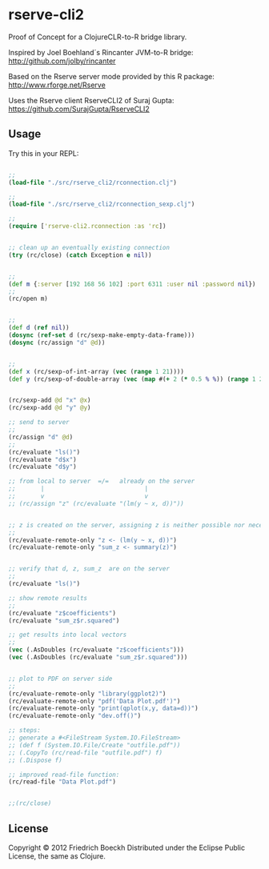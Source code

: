 # rserve-cli2

Proof of Concept for a ClojureCLR-to-R bridge library.

Inspired by Joel Boehland´s Rincanter JVM-to-R bridge:
http://github.com/jolby/rincanter

Based on the Rserve server mode provided by this R package:
http://www.rforge.net/Rserve

Uses the Rserve client RserveCLI2 of Suraj Gupta:
https://github.com/SurajGupta/RserveCLI2


## Usage

Try this in your REPL:

```clojure

;;
(load-file "./src/rserve_cli2/rconnection.clj")

;;
(load-file "./src/rserve_cli2/rconnection_sexp.clj")

;;
(require ['rserve-cli2.rconnection :as 'rc])


;; clean up an eventually existing connection
(try (rc/close) (catch Exception e nil))


;;
(def m {:server [192 168 56 102] :port 6311 :user nil :password nil})
;;
(rc/open m)


;;
(def d (ref nil))
(dosync (ref-set d (rc/sexp-make-empty-data-frame)))
(dosync (rc/assign "d" @d))


;;
(def x (rc/sexp-of-int-array (vec (range 1 21))))
(def y (rc/sexp-of-double-array (vec (map #(+ 2 (* 0.5 % %)) (range 1 21)))))


(rc/sexp-add @d "x" @x)
(rc/sexp-add @d "y" @y)

;; send to server
;;
(rc/assign "d" @d)
;;
(rc/evaluate "ls()")
(rc/evaluate "d$x")
(rc/evaluate "d$y")

;; from local to server  =/=   already on the server
;;       |                            |
;;       v                            v
;; (rc/assign "z" (rc/evaluate "(lm(y ~ x, d))"))


;; z is created on the server, assigning z is neither possible nor necessary
;;
(rc/evaluate-remote-only "z <- (lm(y ~ x, d))")
(rc/evaluate-remote-only "sum_z <- summary(z)")


;; verify that d, z, sum_z  are on the server
;;
(rc/evaluate "ls()")

;; show remote results
;;
(rc/evaluate "z$coefficients")
(rc/evaluate "sum_z$r.squared")

;; get results into local vectors
;;
(vec (.AsDoubles (rc/evaluate "z$coefficients")))
(vec (.AsDoubles (rc/evaluate "sum_z$r.squared")))


;; plot to PDF on server side
;;
(rc/evaluate-remote-only "library(ggplot2)")
(rc/evaluate-remote-only "pdf('Data Plot.pdf')")
(rc/evaluate-remote-only "print(qplot(x,y, data=d))")
(rc/evaluate-remote-only "dev.off()")

;; steps:
;; generate a #<FileStream System.IO.FileStream>
;; (def f (System.IO.File/Create "outfile.pdf"))
;; (.CopyTo (rc/read-file "outfile.pdf") f)
;; (.Dispose f)

;; improved read-file function:
(rc/read-file "Data Plot.pdf")


;;(rc/close)


```

## License

Copyright © 2012 Friedrich Boeckh
Distributed under the Eclipse Public License, the same as Clojure.

